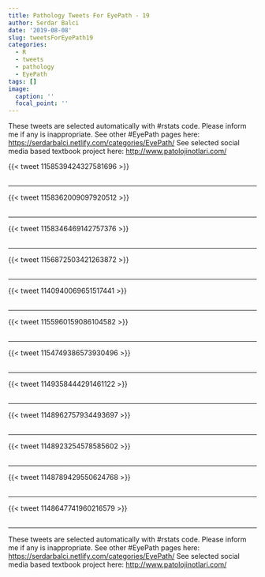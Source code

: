 ```yaml
---
title: Pathology Tweets For EyePath - 19
author: Serdar Balci
date: '2019-08-08'
slug: tweetsForEyePath19
categories:
  - R
  - tweets
  - pathology
  - EyePath
tags: []
image:
  caption: ''
  focal_point: ''
---
```



These tweets are selected automatically with #rstats code. Please inform me if any is inappropriate.
See other #EyePath pages here: https://serdarbalci.netlify.com/categories/EyePath/ 
See selected social media based textbook project here: http://www.patolojinotlari.com/

{{< tweet 1158539424327581696 >}}
<br>
<br>
<hr>
{{< tweet 1158362009097920512 >}}
<br>
<br>
<hr>
{{< tweet 1158346469142757376 >}}
<br>
<br>
<hr>
{{< tweet 1156872503421263872 >}}
<br>
<br>
<hr>
{{< tweet 1140940069651517441 >}}
<br>
<br>
<hr>
{{< tweet 1155960159086104582 >}}
<br>
<br>
<hr>
{{< tweet 1154749386573930496 >}}
<br>
<br>
<hr>
{{< tweet 1149358444291461122 >}}
<br>
<br>
<hr>
{{< tweet 1148962757934493697 >}}
<br>
<br>
<hr>
{{< tweet 1148923254578585602 >}}
<br>
<br>
<hr>
{{< tweet 1148789429550624768 >}}
<br>
<br>
<hr>
{{< tweet 1148647741960216579 >}}
<br>
<br>
<hr>


These tweets are selected automatically with #rstats code. Please inform me if any is inappropriate.
See other #EyePath pages here: https://serdarbalci.netlify.com/categories/EyePath/ 
See selected social media based textbook project here: http://www.patolojinotlari.com/
